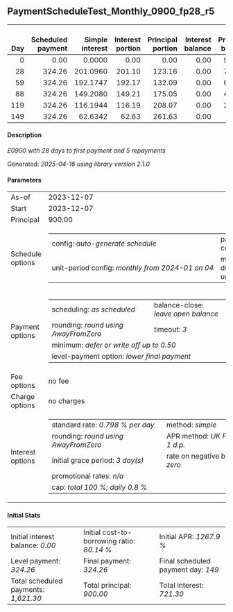 <h2>PaymentScheduleTest_Monthly_0900_fp28_r5</h2>
<table>
    <thead style="vertical-align: bottom;">
        <th style="text-align: right;">Day</th>
        <th style="text-align: right;">Scheduled payment</th>
        <th style="text-align: right;">Simple interest</th>
        <th style="text-align: right;">Interest portion</th>
        <th style="text-align: right;">Principal portion</th>
        <th style="text-align: right;">Interest balance</th>
        <th style="text-align: right;">Principal balance</th>
        <th style="text-align: right;">Total simple interest</th>
        <th style="text-align: right;">Total interest</th>
        <th style="text-align: right;">Total principal</th>
    </thead>
    <tr style="text-align: right;">
        <td class="ci00">0</td>
        <td class="ci01" style="white-space: nowrap;">0.00</td>
        <td class="ci02">0.0000</td>
        <td class="ci03">0.00</td>
        <td class="ci04">0.00</td>
        <td class="ci05">0.00</td>
        <td class="ci06">900.00</td>
        <td class="ci07">0.0000</td>
        <td class="ci08">0.00</td>
        <td class="ci09">0.00</td>
    </tr>
    <tr style="text-align: right;">
        <td class="ci00">28</td>
        <td class="ci01" style="white-space: nowrap;">324.26</td>
        <td class="ci02">201.0960</td>
        <td class="ci03">201.10</td>
        <td class="ci04">123.16</td>
        <td class="ci05">0.00</td>
        <td class="ci06">776.84</td>
        <td class="ci07">201.0960</td>
        <td class="ci08">201.10</td>
        <td class="ci09">123.16</td>
    </tr>
    <tr style="text-align: right;">
        <td class="ci00">59</td>
        <td class="ci01" style="white-space: nowrap;">324.26</td>
        <td class="ci02">192.1747</td>
        <td class="ci03">192.17</td>
        <td class="ci04">132.09</td>
        <td class="ci05">0.00</td>
        <td class="ci06">644.75</td>
        <td class="ci07">393.2707</td>
        <td class="ci08">393.27</td>
        <td class="ci09">255.25</td>
    </tr>
    <tr style="text-align: right;">
        <td class="ci00">88</td>
        <td class="ci01" style="white-space: nowrap;">324.26</td>
        <td class="ci02">149.2080</td>
        <td class="ci03">149.21</td>
        <td class="ci04">175.05</td>
        <td class="ci05">0.00</td>
        <td class="ci06">469.70</td>
        <td class="ci07">542.4787</td>
        <td class="ci08">542.48</td>
        <td class="ci09">430.30</td>
    </tr>
    <tr style="text-align: right;">
        <td class="ci00">119</td>
        <td class="ci01" style="white-space: nowrap;">324.26</td>
        <td class="ci02">116.1944</td>
        <td class="ci03">116.19</td>
        <td class="ci04">208.07</td>
        <td class="ci05">0.00</td>
        <td class="ci06">261.63</td>
        <td class="ci07">658.6731</td>
        <td class="ci08">658.67</td>
        <td class="ci09">638.37</td>
    </tr>
    <tr style="text-align: right;">
        <td class="ci00">149</td>
        <td class="ci01" style="white-space: nowrap;">324.26</td>
        <td class="ci02">62.6342</td>
        <td class="ci03">62.63</td>
        <td class="ci04">261.63</td>
        <td class="ci05">0.00</td>
        <td class="ci06">0.00</td>
        <td class="ci07">721.3073</td>
        <td class="ci08">721.30</td>
        <td class="ci09">900.00</td>
    </tr>
</table>
<h4>Description</h4>
<p><i>£0900 with 28 days to first payment and 5 repayments</i></p>
<p>Generated: <i>2025-04-16 using library version 2.1.0</i></p>
<h4>Parameters</h4>
<table>
    <tr>
        <td>As-of</td>
        <td>2023-12-07</td>
    </tr>
    <tr>
        <td>Start</td>
        <td>2023-12-07</td>
    </tr>
    <tr>
        <td>Principal</td>
        <td>900.00</td>
    </tr>
    <tr>
        <td>Schedule options</td>
        <td>
            <table>
                <tr>
                    <td>config: <i>auto-generate schedule</i></td>
                    <td>payment count: <i>5</i></td>
                </tr>
                <tr>
                    <td style="white-space: nowrap;">unit-period config: <i>monthly from 2024-01 on 04</i></td>
                    <td>max duration: <i>unlimited</i></td>
                </tr>
            </table>
        </td>
    </tr>
    <tr>
        <td>Payment options</td>
        <td>
            <table>
                <tr>
                    <td>scheduling: <i>as scheduled</i></td>
                    <td>balance-close: <i>leave&nbsp;open&nbsp;balance</i></td>
                </tr>
                <tr>
                    <td>rounding: <i>round using AwayFromZero</i></td>
                    <td>timeout: <i>3</i></td>
                </tr>
                <tr>
                    <td colspan='2'>minimum: <i>defer&nbsp;or&nbsp;write&nbsp;off&nbsp;up&nbsp;to&nbsp;0.50</i></td>
                </tr>
                <tr>
                    <td colspan='2'>level-payment option: <i>lower&nbsp;final&nbsp;payment</i></td>
                </tr>
            </table>
        </td>
    </tr>
    <tr>
        <td>Fee options</td>
        <td>no fee
        </td>
    </tr>
    <tr>
        <td>Charge options</td>
        <td>no charges
        </td>
    </tr>
    <tr>
        <td>Interest options</td>
        <td>
            <table>
                <tr>
                    <td>standard rate: <i>0.798 % per day</i></td>
                    <td>method: <i>simple</i></td>
                </tr>
                <tr>
                    <td>rounding: <i>round using AwayFromZero</i></td>
                    <td>APR method: <i>UK FCA to 1 d.p.</i></td>
                </tr>
                <tr>
                    <td>initial grace period: <i>3 day(s)</i></td>
                    <td>rate on negative balance: <i>zero</i></td>
                </tr>
                <tr>
                    <td colspan="2">promotional rates: <i><i>n/a</i></i></td>
                </tr>
                <tr>
                    <td colspan="2">cap: <i>total 100 %; daily 0.8 %</td>
                </tr>
            </table>
        </td>
    </tr>
</table>
<h4>Initial Stats</h4>
<table>
    <tr>
        <td>Initial interest balance: <i>0.00</i></td>
        <td>Initial cost-to-borrowing ratio: <i>80.14 %</i></td>
        <td>Initial APR: <i>1267.9 %</i></td>
    </tr>
    <tr>
        <td>Level payment: <i>324.26</i></td>
        <td>Final payment: <i>324.26</i></td>
        <td>Final scheduled payment day: <i>149</i></td>
    </tr>
    <tr>
        <td>Total scheduled payments: <i>1,621.30</i></td>
        <td>Total principal: <i>900.00</i></td>
        <td>Total interest: <i>721.30</i></td>
    </tr>
</table>
